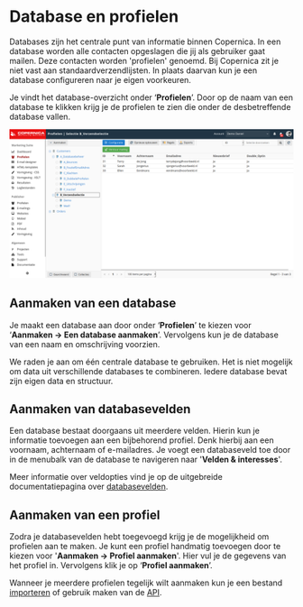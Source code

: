 # Database en profielen
Databases zijn het centrale punt van informatie binnen Copernica. In een database worden alle contacten opgeslagen die jij als gebruiker gaat mailen. Deze contacten worden 'profielen' genoemd. Bij Copernica zit je niet vast aan standaardverzendlijsten. In plaats daarvan kun je een database configureren naar je eigen voorkeuren. 

Je vindt het database-overzicht onder ‘**Profielen**’. Door op de naam van een database te klikken krijg je de profielen te zien die onder de desbetreffende database vallen.

![database overzicht](../images/nl/profieleninselectie.png)

## Aanmaken van een database

[](https://youtu.be/dNc91dTmOOk)

Je maakt een database aan door onder ‘**Profielen**’ te kiezen voor ‘**Aanmaken -> Een database aanmaken**’. Vervolgens kun je de database van een naam en omschrijving voorzien. 

We raden je aan om één centrale database te gebruiken. Het is niet mogelijk om data uit verschillende databases te combineren. Iedere database bevat zijn eigen data en structuur.

## Aanmaken van databasevelden
Een database bestaat doorgaans uit meerdere velden. Hierin kun je informatie toevoegen aan een bijbehorend profiel. Denk hierbij aan een voornaam, achternaam of e-mailadres. Je voegt een databaseveld toe door in de menubalk van de database te navigeren naar '**Velden & interesses**'.

Meer informatie over veldopties vind je op de uitgebreide documentatiepagina over [databasevelden](./database-fields).

## Aanmaken van een profiel
Zodra je databasevelden hebt toegevoegd krijg je de mogelijkheid om profielen aan te maken. Je kunt een profiel handmatig toevoegen door te kiezen voor '**Aanmaken -> Profiel aanmaken**'. Hier vul je de gegevens van het profiel in. Vervolgens klik je op ‘**Profiel aanmaken**’.

Wanneer je meerdere profielen tegelijk wilt aanmaken kun je een bestand [importeren](./database-import) of gebruik maken van de [API](./apis).
